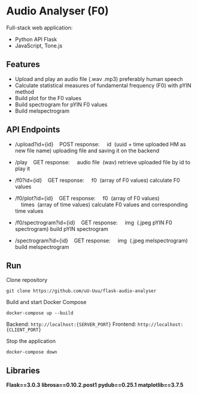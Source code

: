 # Audio Analyser (F0)

Full-stack web application:

- Python API Flask
- JavaScript, Tone.js

## Features

- Upload and play an audio file (.wav .mp3)
  preferably human speech
- Calculate statistical measures of fundamental frequency (F0) with pYIN method
- Build plot for the F0 values
- Build spectrogram for pYIN F0 values
- Build melspectrogram

## API Endpoints

- /upload?id={id}&nbsp;&nbsp;&nbsp;&nbsp;POST
  response:
  &nbsp;&nbsp;&nbsp;&nbsp;id&nbsp;&nbsp;(uuid + time uploaded HM as new file name)
  uploading file and saving it on the backend

- /play&nbsp;&nbsp;&nbsp;&nbsp;GET
  response:
  &nbsp;&nbsp;&nbsp;&nbsp;audio file&nbsp;&nbsp;(wav)
  retrieve uploaded file by id to play it

- /f0?id={id}&nbsp;&nbsp;&nbsp;&nbsp;GET
  response:
  &nbsp;&nbsp;&nbsp;&nbsp;f0&nbsp;&nbsp;(array of F0 values)
  calculate F0 values

- /f0/plot?id={id}&nbsp;&nbsp;&nbsp;&nbsp;GET
  response:
  &nbsp;&nbsp;&nbsp;&nbsp;f0&nbsp;&nbsp;(array of F0 values)
  &nbsp;&nbsp;&nbsp;&nbsp;times&nbsp;&nbsp;(array of time values)
  calculate F0 values and corresponding time values

- /f0/spectrogram?id={id}&nbsp;&nbsp;&nbsp;&nbsp;GET
  response:
  &nbsp;&nbsp;&nbsp;&nbsp;img&nbsp;&nbsp;(.jpeg pYIN F0 spectrogram)
  build pYIN spectrogram

- /spectrogram?id={id}&nbsp;&nbsp;&nbsp;&nbsp;GET
  response:
  &nbsp;&nbsp;&nbsp;&nbsp;img&nbsp;&nbsp;(.jpeg melspectrogram)
  build melspectrogram

## Run

Clone repository

```
git clone https://github.com/uU-Uuu/flask-audio-analyser
```

Build and start Docker Compose

```
docker-compose up --build
```

Backend: `http://localhost:{SERVER_PORT}`
Frontend: `http://localhost:{CLIENT_PORT}`

Stop the application

```
docker-compose down
```

## Libraries

**Flask==3.0.3**
**librosa==0.10.2.post1**
**pydub==0.25.1**
**matplotlib==3.7.5**

